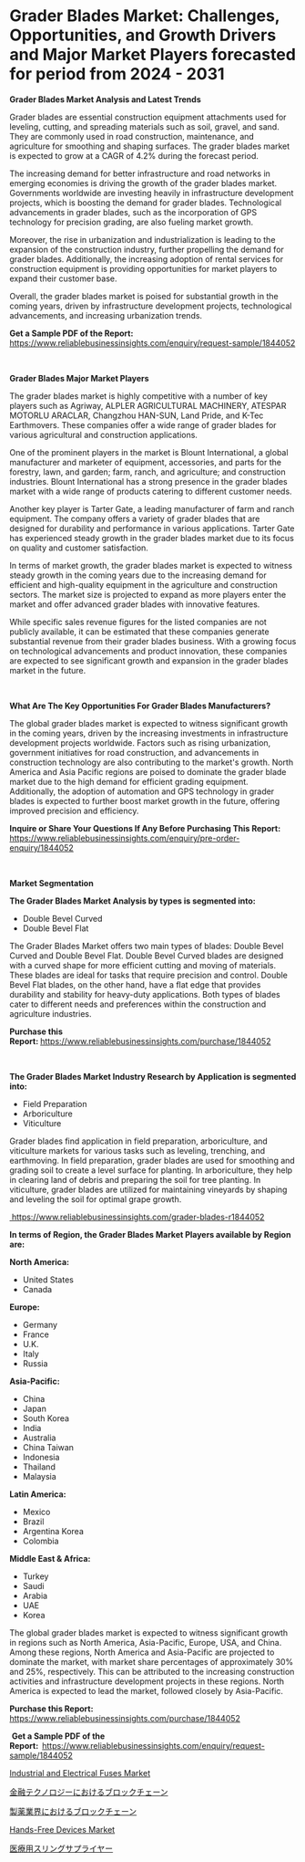 <p><h1>Grader Blades Market: Challenges, Opportunities, and Growth Drivers and Major Market Players forecasted for period from 2024 - 2031</h1></p><p><strong>Grader Blades Market Analysis and Latest Trends</strong></p>
<p><p>Grader blades are essential construction equipment attachments used for leveling, cutting, and spreading materials such as soil, gravel, and sand. They are commonly used in road construction, maintenance, and agriculture for smoothing and shaping surfaces. The grader blades market is expected to grow at a CAGR of 4.2% during the forecast period.</p><p>The increasing demand for better infrastructure and road networks in emerging economies is driving the growth of the grader blades market. Governments worldwide are investing heavily in infrastructure development projects, which is boosting the demand for grader blades. Technological advancements in grader blades, such as the incorporation of GPS technology for precision grading, are also fueling market growth.</p><p>Moreover, the rise in urbanization and industrialization is leading to the expansion of the construction industry, further propelling the demand for grader blades. Additionally, the increasing adoption of rental services for construction equipment is providing opportunities for market players to expand their customer base.</p><p>Overall, the grader blades market is poised for substantial growth in the coming years, driven by infrastructure development projects, technological advancements, and increasing urbanization trends.</p></p>
<p><strong>Get a Sample PDF of the Report:&nbsp;</strong> <a href="https://www.reliablebusinessinsights.com/enquiry/request-sample/1844052">https://www.reliablebusinessinsights.com/enquiry/request-sample/1844052</a></p>
<p>&nbsp;</p>
<p><strong>Grader Blades Major Market Players</strong></p>
<p><p>The grader blades market is highly competitive with a number of key players such as Agriway, ALPLER AGRICULTURAL MACHINERY, ATESPAR MOTORLU ARACLAR, Changzhou HAN-SUN, Land Pride, and K-Tec Earthmovers. These companies offer a wide range of grader blades for various agricultural and construction applications.</p><p>One of the prominent players in the market is Blount International, a global manufacturer and marketer of equipment, accessories, and parts for the forestry, lawn, and garden; farm, ranch, and agriculture; and construction industries. Blount International has a strong presence in the grader blades market with a wide range of products catering to different customer needs.</p><p>Another key player is Tarter Gate, a leading manufacturer of farm and ranch equipment. The company offers a variety of grader blades that are designed for durability and performance in various applications. Tarter Gate has experienced steady growth in the grader blades market due to its focus on quality and customer satisfaction.</p><p>In terms of market growth, the grader blades market is expected to witness steady growth in the coming years due to the increasing demand for efficient and high-quality equipment in the agriculture and construction sectors. The market size is projected to expand as more players enter the market and offer advanced grader blades with innovative features.</p><p>While specific sales revenue figures for the listed companies are not publicly available, it can be estimated that these companies generate substantial revenue from their grader blades business. With a growing focus on technological advancements and product innovation, these companies are expected to see significant growth and expansion in the grader blades market in the future.</p></p>
<p>&nbsp;</p>
<p><strong>What Are The Key Opportunities For Grader Blades Manufacturers?</strong></p>
<p><p>The global grader blades market is expected to witness significant growth in the coming years, driven by the increasing investments in infrastructure development projects worldwide. Factors such as rising urbanization, government initiatives for road construction, and advancements in construction technology are also contributing to the market's growth. North America and Asia Pacific regions are poised to dominate the grader blade market due to the high demand for efficient grading equipment. Additionally, the adoption of automation and GPS technology in grader blades is expected to further boost market growth in the future, offering improved precision and efficiency.</p></p>
<p><strong>Inquire or Share Your Questions If Any Before Purchasing This Report:</strong> <a href="https://www.reliablebusinessinsights.com/enquiry/pre-order-enquiry/1844052">https://www.reliablebusinessinsights.com/enquiry/pre-order-enquiry/1844052</a></p>
<p>&nbsp;</p>
<p><strong>Market Segmentation</strong></p>
<p><strong>The Grader Blades Market Analysis by types is segmented into:</strong></p>
<p><ul><li>Double Bevel Curved</li><li>Double Bevel Flat</li></ul></p>
<p><p>The Grader Blades Market offers two main types of blades: Double Bevel Curved and Double Bevel Flat. Double Bevel Curved blades are designed with a curved shape for more efficient cutting and moving of materials. These blades are ideal for tasks that require precision and control. Double Bevel Flat blades, on the other hand, have a flat edge that provides durability and stability for heavy-duty applications. Both types of blades cater to different needs and preferences within the construction and agriculture industries.</p></p>
<p><strong>Purchase this Report:&nbsp;</strong><a href="https://www.reliablebusinessinsights.com/purchase/1844052">https://www.reliablebusinessinsights.com/purchase/1844052</a></p>
<p>&nbsp;</p>
<p><strong>The Grader Blades Market Industry Research by Application is segmented into:</strong></p>
<p><ul><li>Field Preparation</li><li>Arboriculture</li><li>Viticulture</li></ul></p>
<p><p>Grader blades find application in field preparation, arboriculture, and viticulture markets for various tasks such as leveling, trenching, and earthmoving. In field preparation, grader blades are used for smoothing and grading soil to create a level surface for planting. In arboriculture, they help in clearing land of debris and preparing the soil for tree planting. In viticulture, grader blades are utilized for maintaining vineyards by shaping and leveling the soil for optimal grape growth.</p></p>
<p><a href="https://www.reliablebusinessinsights.com/grader-blades-r1844052">&nbsp;https://www.reliablebusinessinsights.com/grader-blades-r1844052</a></p>
<p><strong>In terms of Region, the Grader Blades Market Players available by Region are:</strong></p>
<p>
    <p> <strong> North America: </strong>
        <ul>
            <li>United States</li>
            <li>Canada</li>
        </ul>
        </p> 
    <p> <strong> Europe: </strong>
        <ul>
            <li>Germany</li>
            <li>France</li>
            <li>U.K.</li>
            <li>Italy</li>
            <li>Russia</li>
        </ul>
        </p> 
    <p> <strong> Asia-Pacific: </strong>
        <ul>
            <li>China</li>
            <li>Japan</li>
            <li>South Korea</li>
            <li>India</li>
            <li>Australia</li>
            <li>China Taiwan</li>
            <li>Indonesia</li>
            <li>Thailand</li>
            <li>Malaysia</li>
        </ul>
        </p> 
    <p> <strong> Latin America: </strong>
        <ul>
            <li>Mexico</li>
            <li>Brazil</li>
            <li>Argentina Korea</li>
            <li>Colombia</li>
        </ul>
        </p> 
    <p> <strong> Middle East & Africa: </strong>
        <ul>
            <li>Turkey</li>
            <li>Saudi</li>
            <li>Arabia</li>
            <li>UAE</li>
            <li>Korea</li>
        </ul>
    </p>
    </p>
<p><p>The global grader blades market is expected to witness significant growth in regions such as North America, Asia-Pacific, Europe, USA, and China. Among these regions, North America and Asia-Pacific are projected to dominate the market, with market share percentages of approximately 30% and 25%, respectively. This can be attributed to the increasing construction activities and infrastructure development projects in these regions. North America is expected to lead the market, followed closely by Asia-Pacific.</p></p>
<p><strong>Purchase this Report: </strong><a href="https://www.reliablebusinessinsights.com/purchase/1844052">https://www.reliablebusinessinsights.com/purchase/1844052</a></p>
<p>&nbsp;<strong>Get a Sample PDF of the Report:&nbsp;&nbsp;</strong><a href="https://www.reliablebusinessinsights.com/enquiry/request-sample/1844052">https://www.reliablebusinessinsights.com/enquiry/request-sample/1844052</a></p>
<p><strong></strong></p>
<p><p><a href="https://github.com/mhrnetwork1/Market-Research-Report-List-1/blob/main/industrial-and-electrical-fuses-market.md">Industrial and Electrical Fuses Market</a></p><p><a href="https://github.com/efcvopdgkdx128/Market-Research-Report-List-2/blob/main/7896468119558.md">金融テクノロジーにおけるブロックチェーン</a></p><p><a href="https://github.com/hwbcz413288296/Market-Research-Report-List-2/blob/main/7993306119559.md">製薬業界におけるブロックチェーン</a></p><p><a href="https://github.com/khadijahesham19/Market-Research-Report-List-1/blob/main/hands-free-devices-market.md">Hands-Free Devices Market</a></p><p><a href="https://medium.com/@diegoskiles2023/%E5%8C%BB%E7%99%82%E7%94%A8%E3%82%B9%E3%83%AA%E3%83%B3%E3%82%B0%E3%81%AE%E3%82%B5%E3%83%97%E3%83%A9%E3%82%A4%E3%83%A4%E3%83%BC%E3%81%AE%E5%B8%82%E5%A0%B4%E3%82%B7%E3%82%A7%E3%82%A2%E3%81%A8%E6%96%B0%E3%81%97%E3%81%84%E3%83%88%E3%83%AC%E3%83%B3%E3%83%89%E5%88%86%E6%9E%90-%E3%81%9D%E3%81%AE%E7%A8%AE%E9%A1%9E-%E7%94%A8%E9%80%94-%E3%82%A8%E3%83%B3%E3%83%89%E3%83%A6%E3%83%BC%E3%82%B9%E3%81%AB%E3%82%88%E3%82%8B2024%E5%B9%B4%E3%81%8B%E3%82%892031%E5%B9%B4%E3%81%BE%E3%81%A7%E3%81%AE%E4%BA%88%E6%B8%AC-afc375cd6282">医療用スリングサプライヤー</a></p></p>
